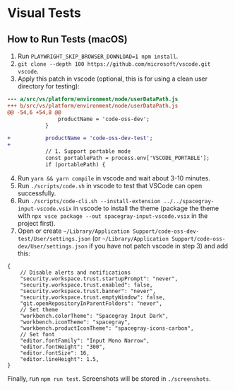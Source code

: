 # Visual Tests

## How to Run Tests (macOS)

1. Run `PLAYWRIGHT_SKIP_BROWSER_DOWNLOAD=1 npm install`.
2. `git clone --depth 100 https://github.com/microsoft/vscode.git vscode`.
3. Apply this patch in vscode (optional, this is for using a clean user directory for testing):

```diff
--- a/src/vs/platform/environment/node/userDataPath.js
+++ b/src/vs/platform/environment/node/userDataPath.js
@@ -54,6 +54,8 @@
                productName = 'code-oss-dev';
            }

+           productName = 'code-oss-dev-test';
+
            // 1. Support portable mode
            const portablePath = process.env['VSCODE_PORTABLE'];
            if (portablePath) {
```

4. Run `yarn && yarn compile` in vscode and wait about 3-10 minutes.
5. Run `./scripts/code.sh` in vscode to test that VSCode can open successfully.
6. Run `./scripts/code-cli.sh --install-extension ../../spacegray-input-vscode.vsix` in vscode to install the theme (package the theme with `npx vsce package --out spacegray-input-vscode.vsix` in the project first).
7. Open or create `~/Library/Application Support/code-oss-dev-test/User/settings.json` (or `~/Library/Application Support/code-oss-dev/User/settings.json` if you have not patch vscode in step 3) and add this:

```
{
    // Disable alerts and notifications
    "security.workspace.trust.startupPrompt": "never",
    "security.workspace.trust.enabled": false,
    "security.workspace.trust.banner": "never",
    "security.workspace.trust.emptyWindow": false,
    "git.openRepositoryInParentFolders": "never",
    // Set theme
    "workbench.colorTheme": "Spacegray Input Dark",
    "workbench.iconTheme": "spacegray",
    "workbench.productIconTheme": "spacegray-icons-carbon",
    // Set font
    "editor.fontFamily": "Input Mono Narrow",
    "editor.fontWeight": "300",
    "editor.fontSize": 16,
    "editor.lineHeight": 1.5,
}
```

Finally, run `npm run test`. Screenshots will be stored in `./screenshots`.
